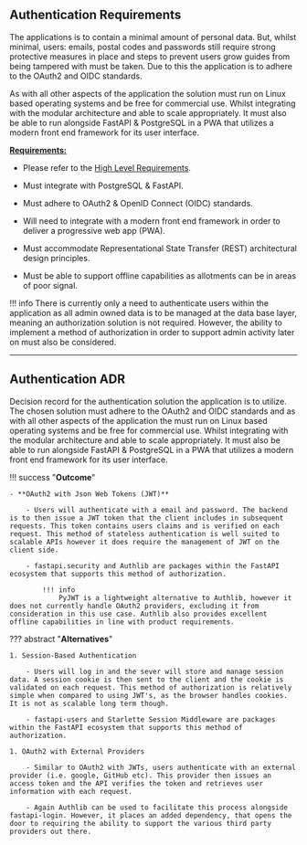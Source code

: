 ## Authentication Requirements

The applications is to contain a minimal amount of personal data. But, whilst minimal, users: emails, postal codes and passwords still require strong protective measures in place and steps to prevent users grow guides from being tampered with must be taken. Due to this the application is to adhere to the OAuth2 and OIDC standards.

As with all other aspects of the application the solution must run on Linux based operating systems and be free for commercial use. Whilst integrating with the modular architecture and able to scale appropriately. It must also be able to run alongside FastAPI & PostgreSQL in a PWA that utilizes a modern front end framework for its user interface.

<u>**Requirements:**</u>

- Please refer to the [High Level Requirements](overview.md).

- Must integrate with PostgreSQL & FastAPI.
- Must adhere to OAuth2 & OpenID Connect (OIDC) standards.
- Will need to integrate with a modern front end framework in order to deliver a progressive web app (PWA).
- Must accommodate Representational State Transfer (REST) architectural design principles.
- Must be able to support offline capabilities as allotments can be in areas of poor signal.

!!! info
    There is currently only a need to authenticate users within the application as all admin owned data is to be managed at the data base layer, meaning an authorization solution is not required. However, the ability to implement a method of authorization in order to support admin activity later on must also be considered.

---

## Authentication ADR

Decision record for the authentication solution the application is to utilize. The chosen solution must adhere to the OAuth2 and OIDC standards and as with all other aspects of the application the must run on Linux based operating systems and be free for commercial use. Whilst integrating with the modular architecture and able to scale appropriately. It must also be able to run alongside FastAPI & PostgreSQL in a PWA that utilizes a modern front end framework for its user interface.

!!! success "**Outcome**"

    - **OAuth2 with Json Web Tokens (JWT)**

        - Users will authenticate with a email and password. The backend is to then issue a JWT token that the client includes in subsequent requests. This token contains users claims and is verified on each request. This method of stateless authentication is well suited to scalable APIs however it does require the management of JWT on the client side.

        - fastapi.security and Authlib are packages within the FastAPI ecosystem that supports this method of authorization. 
            
            !!! info
                PyJWT is a lightweight alternative to Authlib, however it does not currently handle OAuth2 providers, excluding it from consideration in this use case. Authlib also provides excellent offline capabilities in line with product requirements.

??? abstract "**Alternatives**"

    1. Session-Based Authentication

        - Users will log in and the sever will store and manage session data. A session cookie is then sent to the client and the cookie is validated on each request. This method of authorization is relatively simple when compared to using JWT's, as the browser handles cookies. It is not as scalable long term though.

        - fastapi-users and Starlette Session Middleware are packages within the FastAPI ecosystem that supports this method of authorization.  

    1. OAuth2 with External Providers

        - Similar to OAuth2 with JWTs, users authenticate with an external provider (i.e. google, GitHub etc). This provider then issues an access token and the API verifies the token and retrieves user information with each request.

        - Again Authlib can be used to facilitate this process alongside fastapi-login. However, it places an added dependency, that opens the door to requiring the ability to support the various third party providers out there.